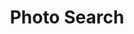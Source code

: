 ---
title: Photo Search
course: Ajax & APIs
img: /assets/img/photo-search.jpg
img_alt: alt
url: url
---